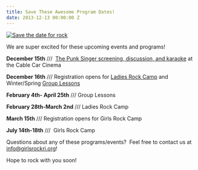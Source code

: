 ```yaml
---
title: Save These Awesome Program Dates!
date: 2013-12-13 00:00:00 Z
---
```


[![Save the date for rock](/uploads/blogpost/Save-the-date-for-rock-168x300.jpg)](http://girlsrockri.org/wp-content/uploads/2013/12/Save-the-date-for-rock.jpg)

We are super excited for these upcoming events and programs!

**December 15th** ///  [The Punk Singer screening, discussion, and karaoke](https://www.facebook.com/events/426951660765220/) at the Cable Car Cinema

**December 16th** /// Registration opens for [Ladies Rock Camp](http://girlsrockri.org/register-ladiesrockcamp/) and Winter/Spring [Group Lessons](http://girlsrockri.org/register-grouplessons/)

**February 4th- April 25th** /// Group Lessons

**February 28th-March 2nd** /// Ladies Rock Camp

**March 15th** /// Registration opens for Girls Rock Camp

**July 14th-18th** ///  Girls Rock Camp

Questions about any of these programs/events?  Feel free to contact us at info@girlsrockri.org!

Hope to rock with you soon!
